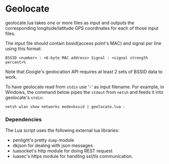 # Geolocate

geolocate.lua takes one or more files as input and
outputs the corresponding longitude/latitude GPS coordinates
for each of those input files.

The input file should contain bssid(access point's MAC) and 
signal per line using this format:
```
BSSID <number> : <6-byte MAC address> Signal : <signal strength percent>%
```
Note that Google's geolocation API requires at least 2 sets of
BSSID data to work.

To have geolocate read from `stdin` use '-' as input filename.
For example, in Windows, the command below pipes the `stdout` from `netsh`
and feeds it into geolocate's `stdin`:

    netsh wlan show networks mode=bssid | geolocate.lua -

### Dependencies

The Lua script uses the following external lua libraries:

 - penlight's pretty `dump` module
 - dkjson for dealing with json messages
 - luasocket's http module for doing REST request
 - luasec's https module for handling ssl/tls communication.
 
